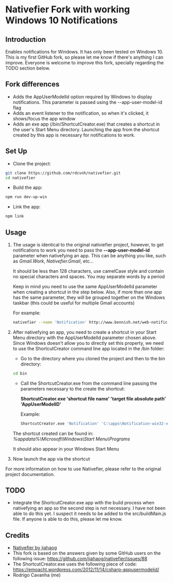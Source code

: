 # Nativefier Fork with working Windows 10 Notifications

## Introduction

Enables notifications for Windows. It has only been tested on Windows 10.
This is my first GitHub fork, so please let me know if there's anything I can improve.
Everyone is welcome to improve this fork, specially regarding the TODO section below.

## Fork differences

- Adds the AppUserModelId option required by Windows to display notifications. This parameter is passed using the --app-user-model-id flag
- Adds an event listener to the notification, so when it's clicked, it shows/focus the app window
- Adds an exe app (/bin/ShortcutCreator.exe) that creates a shortcut in the user's Start Menu directory. Launching the app from the shortcut created by this app is necessary for notifications to work.

## Set Up
- Clone the project:
```bash
git clone https://github.com/rdcvnh/nativefier.git
cd nativefier
```
- Build the app:
```bash
npm run dev-up-win
```
- Link the app:
```bash
npm link
```

## Usage
1. The usage is identical to the original nativiefier project, however, to get notifications to work you need to pass the **--app-user-model-id** parameter when nativefying an app. This can be anything you like, such as *Gmail.Work*, *Nativefier.Gmail*, etc...

    It should be less than 128 characters, use camelCase style and contain no special characters and spaces. You may separate words by a period

    Keep in mind you need to use the same AppUserModelId parameter when creating a shortcut in the step below. Also, if more than one app has the same parameter, they will be grouped together on the Windows taskbar (this could be useful for multiple Gmail accounts)

    For example:
    ```bash
    nativefier --name 'Notification' http://www.bennish.net/web-notifications.html --app-user-model-id 'Nativefier.Notification'
    ```
2. After nativefying an app, you need to create a shortcut in your Start Menu directory with the AppUserModelId parameter chosen above. Since Windows doesn't allow you to directly set this property, we need to use the ShortcutCreator command line app located in the /bin folder:
    - Go to the directory where you cloned the project and then to the bin directory:
    ```bash
    cd bin
    ```
    - Call the ShortcutCreator.exe from the command line passing the parameters necessary to the create the shortcut:
  
      **ShortcutCreator.exe 'shortcut file name' 'target file absolute path' 'AppUserModelID'**
    
      Example:
      ```bash
      ShortcutCreator.exe 'Notification' 'C:\apps\Notification-win32-x64\Notification.exe' 'Nativefier.Notification'
      ```

    The shortcut created can be found in: *%appdata%\Microsoft\Windows\Start Menu\Programs*
    
    It should also appear in your Windows Start Menu

3. Now launch the app via the shortcut

For more information on how to use Nativefier, please refer to the original project documentation.
  

## TODO

- Integrate the ShortcutCreator.exe app with the build process when nativefying an app so the second step is not necessary. I have not been able to do this yet. I suspect it needs to be added to the src/buildMain.js file. If anyone is able to do this, please let me know.

## Credits
- [Nativefier by jiahaog ](https://github.com/jiahaog/nativefier)
- This fork is based on the answers given by some GitHub users on the following issue: https://github.com/jiahaog/nativefier/issues/88
- The ShortcutCreator.exe uses the following piece of code: https://emoacht.wordpress.com/2012/11/14/csharp-appusermodelid/
- Rodrigo Cavanha (me)
